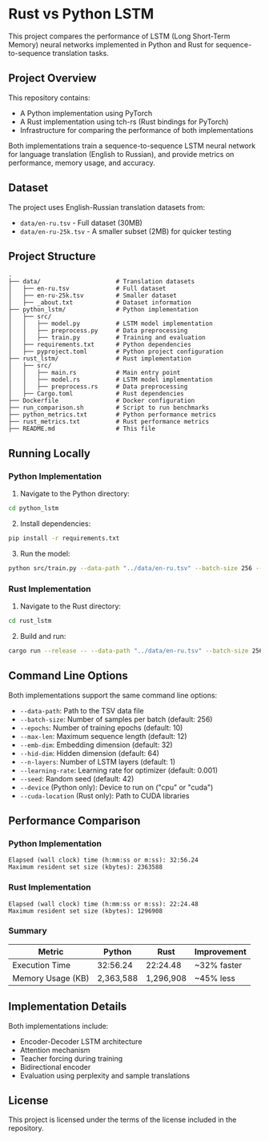 # Rust vs Python LSTM

This project compares the performance of LSTM (Long Short-Term Memory) neural networks implemented in Python and Rust for sequence-to-sequence translation tasks.

## Project Overview

This repository contains:
- A Python implementation using PyTorch
- A Rust implementation using tch-rs (Rust bindings for PyTorch)
- Infrastructure for comparing the performance of both implementations

Both implementations train a sequence-to-sequence LSTM neural network for language translation (English to Russian), and provide metrics on performance, memory usage, and accuracy.

## Dataset

The project uses English-Russian translation datasets from:
- `data/en-ru.tsv` - Full dataset (30MB)
- `data/en-ru-25k.tsv` - A smaller subset (2MB) for quicker testing

## Project Structure

```
.
├── data/                     # Translation datasets
│   ├── en-ru.tsv             # Full dataset
│   ├── en-ru-25k.tsv         # Smaller dataset
│   ├── _about.txt            # Dataset information
├── python_lstm/              # Python implementation
│   ├── src/
│   │   ├── model.py          # LSTM model implementation
│   │   ├── preprocess.py     # Data preprocessing
│   │   ├── train.py          # Training and evaluation
│   ├── requirements.txt      # Python dependencies
│   ├── pyproject.toml        # Python project configuration
├── rust_lstm/                # Rust implementation
│   ├── src/
│   │   ├── main.rs           # Main entry point
│   │   ├── model.rs          # LSTM model implementation
│   │   ├── preprocess.rs     # Data preprocessing
│   ├── Cargo.toml            # Rust dependencies
├── Dockerfile                # Docker configuration
├── run_comparison.sh         # Script to run benchmarks
├── python_metrics.txt        # Python performance metrics
├── rust_metrics.txt          # Rust performance metrics
├── README.md                 # This file
```

## Running Locally

### Python Implementation

1. Navigate to the Python directory:
```bash
cd python_lstm
```

2. Install dependencies:
```bash
pip install -r requirements.txt
```

3. Run the model:
```bash
python src/train.py --data-path "../data/en-ru.tsv" --batch-size 256 --epochs 10
```

### Rust Implementation

1. Navigate to the Rust directory:
```bash
cd rust_lstm
```

2. Build and run:
```bash
cargo run --release -- --data-path "../data/en-ru.tsv" --batch-size 256 --epochs 10
```

## Command Line Options

Both implementations support the same command line options:

- `--data-path`: Path to the TSV data file
- `--batch-size`: Number of samples per batch (default: 256)
- `--epochs`: Number of training epochs (default: 10)
- `--max-len`: Maximum sequence length (default: 12)
- `--emb-dim`: Embedding dimension (default: 32)
- `--hid-dim`: Hidden dimension (default: 64)
- `--n-layers`: Number of LSTM layers (default: 1)
- `--learning-rate`: Learning rate for optimizer (default: 0.001)
- `--seed`: Random seed (default: 42)
- `--device` (Python only): Device to run on ("cpu" or "cuda")
- `--cuda-location` (Rust only): Path to CUDA libraries

## Performance Comparison

### Python Implementation
```
Elapsed (wall clock) time (h:mm:ss or m:ss): 32:56.24
Maximum resident set size (kbytes): 2363588
```

### Rust Implementation
```
Elapsed (wall clock) time (h:mm:ss or m:ss): 22:24.48
Maximum resident set size (kbytes): 1296908
```

### Summary

| Metric             | Python    | Rust      | Improvement |
|--------------------|-----------|-----------|-------------|
| Execution Time     | 32:56.24  | 22:24.48  | ~32% faster |
| Memory Usage (KB)  | 2,363,588 | 1,296,908 | ~45% less   |

## Implementation Details

Both implementations include:
- Encoder-Decoder LSTM architecture
- Attention mechanism
- Teacher forcing during training
- Bidirectional encoder
- Evaluation using perplexity and sample translations

## License

This project is licensed under the terms of the license included in the repository.
